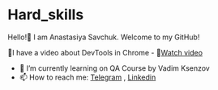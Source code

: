# Hard_skills
Hello!:wave: I am Anastasiya Savchuk. Welcome to my GitHub!


:large_blue_diamond:I have a video about DevTools in Chrome - :movie_camera:[Watch video](https://www.youtube.com/watch?v=QypQK5ixJ3o)


- 🌱 I’m currently learning on QA Course by Vadim Ksenzov
- 📫 How to reach me: [Telegram](https://t.me/nasti_sv) , [Linkedin](https://www.linkedin.com/in/anastasiya-savchuk/) 
